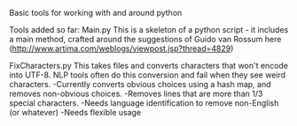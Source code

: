 
Basic tools for working with and around python

Tools added so far:
  Main.py
    This is a skeleton of a python script - it includes a main method, crafted around the suggestions of Guido van Rossum here (http://www.artima.com/weblogs/viewpost.jsp?thread=4829)

  FixCharacters.py
    This takes files and converts characters that won't encode into UTF-8. NLP tools often do this conversion and fail when they see weird characters.
    -Currently converts obvious choices using a hash map, and removes non-obvious choices.
    -Removes lines that are more than 1/3 special characters.
      -Needs language identification to remove non-English (or whatever)
    -Needs flexible usage      